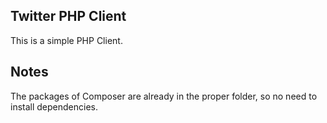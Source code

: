 ## Twitter PHP Client

This is a simple PHP Client.

## Notes

The packages of Composer are already in the proper folder, so no need to install dependencies.